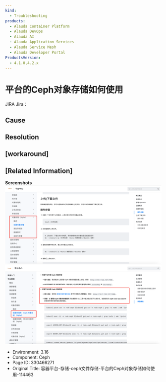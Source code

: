 ```yaml
---
kind:
  - Troubleshooting
products:
  - Alauda Container Platform
  - Alauda DevOps
  - Alauda AI
  - Alauda Application Services
  - Alauda Service Mesh
  - Alauda Developer Portal
ProductsVersion:
  - 4.1.0,4.2.x
---
```

<!-- A type of document that involves encountering a fault, diagnosing it, performing root cause analysis, and providing solutions. -->

# 平台的Ceph对象存储如何使用

JIRA Jira：

## Cause

## Resolution

## [workaround]

## [Related Information]
**Screenshots**
![](assets/rong-qi-ping-tai-cun-chu-cephwen-jian-cun-chu-ping-tai-de-cephdui-xiang-cun-chu/mceclip8_1754383205683_jhgik.png)
![](assets/rong-qi-ping-tai-cun-chu-cephwen-jian-cun-chu-ping-tai-de-cephdui-xiang-cun-chu/mceclip9_1754385538966_t6a68.png)
- Environment: 3.16
- Component: Ceph
- Page ID: 330466271
- Original Title: 容器平台-存储-ceph文件存储-平台的Ceph对象存储如何使用-114463
